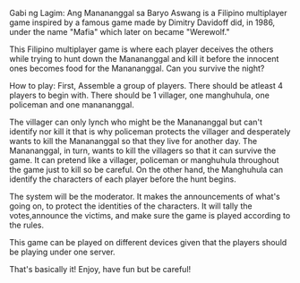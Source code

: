 Gabi ng Lagim: Ang Manananggal sa Baryo Aswang is a Filipino multiplayer game inspired by a famous game made by Dimitry Davidoff did, in 1986, under the name "Mafia" which later on became "Werewolf."

This Filipino multiplayer game is where each player deceives the others while trying to hunt down the Manananggal and kill it before the innocent ones becomes food for the Manananggal. Can you survive the night?

How to play:
First, Assemble a group of players. There should be atleast 4 players to begin with. There should be 1 villager, one manghuhula, one policeman and one manananggal. 

The villager can only lynch who might be the Manananggal but can't identify nor kill it that is why policeman protects the villager and desperately wants to kill the Manananggal so that they live for another day. The Manananggal, in turn, wants to kill the villagers so that it can survive the game. It can pretend like a villager, policeman or manghuhula throughout the game just to kill so be careful. On the other hand, the Manghuhula can identify the characters of each player before the hunt begins. 

The system will be the moderator. It  makes the announcements of what's going on, to protect the identities of the characters. It will tally the votes,announce the victims, and make sure the game is played according to the rules. 

This game can be played on different devices given that the players should be playing under one server.


That's basically it! Enjoy, have fun but be careful! 



